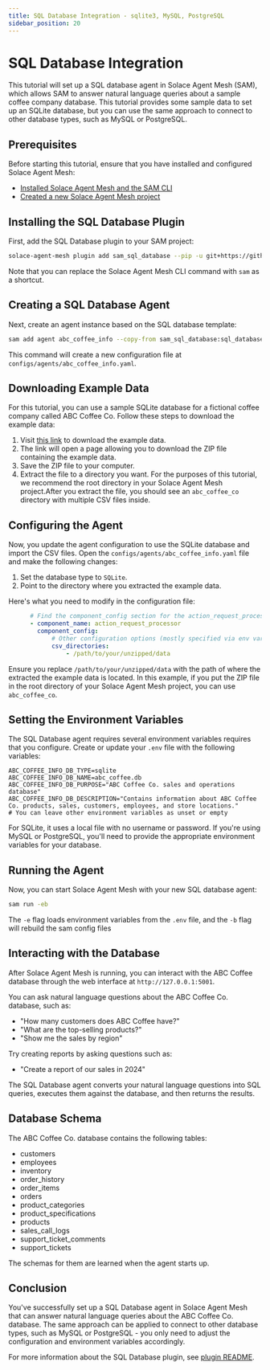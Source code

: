 ```yaml
---
title: SQL Database Integration - sqlite3, MySQL, PostgreSQL
sidebar_position: 20
---
```


# SQL Database Integration

This tutorial will set up a SQL database agent in Solace Agent Mesh (SAM), which allows SAM to answer natural language queries about a sample coffee company database. This tutorial provides some sample data to set up an SQLite database, but you can use the same approach to connect to other database types, such as MySQL or PostgreSQL.

## Prerequisites

Before starting this tutorial, ensure that you have installed and configured Solace Agent Mesh:
- [Installed Solace Agent Mesh and the SAM CLI](../getting-started/installation.md)
- [Created a new Solace Agent Mesh project](../getting-started/quick-start.md)

## Installing the SQL Database Plugin

First, add the SQL Database plugin to your SAM project:

```sh
solace-agent-mesh plugin add sam_sql_database --pip -u git+https://github.com/SolaceLabs/solace-agent-mesh-core-plugins#subdirectory=sam-sql-database
```

Note that you can replace the Solace Agent Mesh CLI command with `sam` as a shortcut.

## Creating a SQL Database Agent

Next, create an agent instance based on the SQL database template:

```sh
sam add agent abc_coffee_info --copy-from sam_sql_database:sql_database
```

This command will create a new configuration file at `configs/agents/abc_coffee_info.yaml`.

## Downloading Example Data

For this tutorial, you can use a sample SQLite database for a fictional coffee company called ABC Coffee Co. Follow these steps to download the example data:

1. Visit [this link](https://download-directory.github.io/?url=https%3A%2F%2Fgithub.com%2FSolaceLabs%2Fsolace-agent-mesh-core-plugins%2Ftree%2Fmain%2Fsam-sql-database%2Fexample-data) to download the example data.
2. The link will open a page allowing you to download the ZIP file containing the example data.
3. Save the ZIP file to your computer.
4. Extract the file to a directory you want. For the purposes of this tutorial, we recommend the root directory in your Solace Agent Mesh project.After you extract the file, you should see an `abc_coffee_co` directory with multiple CSV files inside.

## Configuring the Agent

Now, you update the agent configuration to use the SQLite database and import the CSV files. 
Open the `configs/agents/abc_coffee_info.yaml` file and make the following changes:

1. Set the database type to `SQLite`.
2. Point to the directory where you extracted the example data.

Here's what you need to modify in the configuration file:

```yaml
      # Find the component_config section for the action_request_processor and update these values:
      - component_name: action_request_processor
        component_config: 
            # Other configuration options (mostly specified via env vars)...
            csv_directories:
                - /path/to/your/unzipped/data
```

Ensure you replace `/path/to/your/unzipped/data` with the path of where the extracted the example data is located. In this example, if you put the ZIP file in the root directory of your Solace Agent Mesh project, you can use `abc_coffee_co`.

## Setting the Environment Variables

The SQL Database agent requires several environment variables requires that you configure. Create or update your `.env` file with the following variables:

```
ABC_COFFEE_INFO_DB_TYPE=sqlite
ABC_COFFEE_INFO_DB_NAME=abc_coffee.db
ABC_COFFEE_INFO_DB_PURPOSE="ABC Coffee Co. sales and operations database"
ABC_COFFEE_INFO_DB_DESCRIPTION="Contains information about ABC Coffee Co. products, sales, customers, employees, and store locations."
# You can leave other environment variables as unset or empty
```

For SQLite, it uses a local file with no username or password. If you're using MySQL or PostgreSQL, you'll need to provide the appropriate environment variables for your database.

## Running the Agent

Now, you can start Solace Agent Mesh with your new SQL database agent:

```sh
sam run -eb
```

The `-e` flag loads environment variables from the `.env` file, and the `-b` flag will rebuild the sam config files

## Interacting with the Database

After Solace Agent Mesh is running, you can interact with the ABC Coffee database through the web interface at `http://127.0.0.1:5001`.


You can ask natural language questions about the ABC Coffee Co. database, such as:

- "How many customers does ABC Coffee have?"
- "What are the top-selling products?"
- "Show me the sales by region"

Try creating reports by asking questions such as:

- "Create a report of our sales in 2024"

The SQL Database agent converts your natural language questions into SQL queries, executes them against the database, and then returns the results.

## Database Schema

The ABC Coffee Co. database contains the following tables:

- customers
- employees
- inventory
- order_history
- order_items
- orders
- product_categories
- product_specifications
- products
- sales_call_logs
- support_ticket_comments
- support_tickets

The schemas for them are learned when the agent starts up.

## Conclusion

You've successfully set up a SQL Database agent in Solace Agent Mesh that can answer natural language queries about the ABC Coffee Co. database. The same approach can be applied to connect to other database types, such as MySQL or PostgreSQL - you only need to adjust the configuration and environment variables accordingly.

For more information about the SQL Database plugin, see [plugin README](https://github.com/SolaceLabs/solace-agent-mesh-core-plugins/blob/main/sam-sql-database/README.md).
